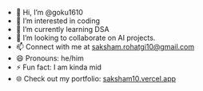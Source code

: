 - 👋 Hi, I’m @goku1610
- 👀 I’m interested in coding
- 🌱 I’m currently learning DSA
- 💞️ I’m looking to collaborate on AI projects.
- 📫 Connect with me at saksham.rohatgi10@gmail.com
- 😄 Pronouns: he/him
- ⚡  Fun fact: I am kinda mid
- 🌐 Check out my portfolio: [saksham10.vercel.app](https://saksham10.vercel.app)
<!---
goku1610/goku1610 is a ✨ special ✨ repository because its `README.md` (this file) appears on your GitHub profile.
You can click the Preview link to take a look at your changes.
--->
